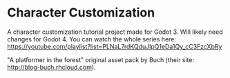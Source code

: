 # Character Customization
A character customization tutorial project made for Godot 3. Will likely need changes for Godot 4.
You can watch the whole series here: https://youtube.com/playlist?list=PLNaL7rdKQduJlpQ1eDa1Qy_cC3FzcXbRy

"A platformer in the forest" original asset pack by Buch (their site:  http://blog-buch.rhcloud.com). 
